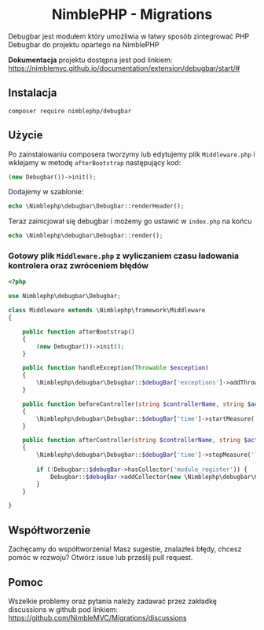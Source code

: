 # <h1 align="center">NimblePHP - Migrations</h1>
Debugbar jest modułem który umożliwia w łatwy sposób zintegrować PHP Debugbar do projektu opartego na NimblePHP

**Dokumentacja** projektu dostępna jest pod linkiem:
https://nimblemvc.github.io/documentation/extension/debugbar/start/#

## Instalacja
```shell
composer require nimblephp/debugbar
```

## Użycie
Po zainstalowaniu composera tworzymy lub edytujemy plik `Middleware.php` i wklejamy w metodę `afterBootstrap` następujący kod:
```php
(new Debugbar())->init();
```
Dodajemy w szablonie:
```php
echo \Nimblephp\debugbar\Debugbar::renderHeader();
```
Teraz zainicjował się debugbar i możemy go ustawić w `index.php` na końcu
```php
echo \Nimblephp\debugbar\Debugbar::render();
```

### Gotowy plik `Middleware.php` z wyliczaniem czasu ładowania kontrolera oraz zwróceniem błędów
```php
<?php

use Nimblephp\debugbar\Debugbar;

class Middleware extends \Nimblephp\framework\Middleware
{

    public function afterBootstrap()
    {
        (new Debugbar())->init();
    }

    public function handleException(Throwable $exception)
    {
        \Nimblephp\debugbar\Debugbar::$debugBar['exceptions']->addThrowable($exception);
    }

    public function beforeController(string $controllerName, string $action, array $params)
    {
        \Nimblephp\debugbar\Debugbar::$debugBar['time']->startMeasure('load-controller-' . $controllerName . $action, 'Load ' . str_replace('\src\Controller\\', '', $controllerName) . ' controller');
    }

    public function afterController(string $controllerName, string $action, array $params)
    {
        \Nimblephp\debugbar\Debugbar::$debugBar['time']->stopMeasure('load-controller-' . $controllerName . $action);
        
        if (!Debugbar::$debugBar->hasCollector('module_register')) {
            Debugbar::$debugBar->addCollector(new \Nimblephp\debugbar\Collectors\ModuleCollector(\Nimblephp\framework\ModuleRegister::getAll()));
        }
    }

}
```

## Współtworzenie
Zachęcamy do współtworzenia! Masz sugestie, znalazłeś błędy, chcesz pomóc w rozwoju? Otwórz issue lub prześlij pull request.

## Pomoc
Wszelkie problemy oraz pytania należy zadawać przez zakładkę discussions w github pod linkiem:
https://github.com/NimbleMVC/Migrations/discussions
